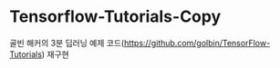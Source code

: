 # Tensorflow-Tutorials-Copy
골빈 해커의 3분 딥러닝 예제 코드(https://github.com/golbin/TensorFlow-Tutorials) 재구현
